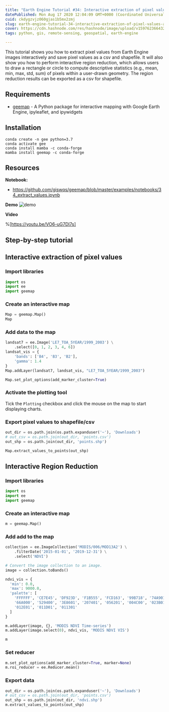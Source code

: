 ```yaml
---
title: "Earth Engine Tutorial #34: Interactive extraction of pixel values and interactive region reduction"
datePublished: Mon Aug 17 2020 12:04:09 GMT+0000 (Coordinated Universal Time)
cuid: ckdygzvjz060gjas1b5mx2zmj
slug: earth-engine-tutorial-34-interactive-extraction-of-pixel-values-and-interactive-region-reduction
cover: https://cdn.hashnode.com/res/hashnode/image/upload/v1597623664321/eIpMokq5u.png
tags: python, gis, remote-sensing, geospatial, earth-engine

---
```


This tutorial shows you how to extract pixel values from Earth Engine images interactively and save pixel values as a csv and shapefile. It will also show you how to perform interactive region reduction, which allows users to draw a rectangle or circle to compute descriptive statistics (e.g., mean, min, max, std, sum) of pixels within a user-drawn geometry. The region reduction results can be exported as a csv for shapefile. 


## Requirements
- [geemap](https://github.com/giswqs/geemap) - A Python package for interactive mapping with Google Earth Engine, ipyleaflet, and ipywidgets

## Installation
```
conda create -n gee python=3.7
conda activate gee
conda install mamba -c conda-forge
mamba install geemap -c conda-forge
```

## Resources

**Notebook:**
- https://github.com/giswqs/geemap/blob/master/examples/notebooks/34_extract_values.ipynb

**Demo**
![demo](https://i.imgur.com/LXRqSTu.gif)

**Video**

%[https://youtu.be/VO6-uG7Dl7s]

## Step-by-step tutorial

## Interactive extraction of pixel values

### Import libraries


```python
import os
import ee
import geemap
```

### Create an interactive map


```python
Map = geemap.Map()
Map
```

### Add data to the map


```python
landsat7 = ee.Image('LE7_TOA_5YEAR/1999_2003') \
    .select([0, 1, 2, 3, 4, 6])
landsat_vis = {
    'bands': ['B4', 'B3', 'B2'], 
    'gamma': 1.4
}
Map.addLayer(landsat7, landsat_vis, "LE7_TOA_5YEAR/1999_2003")

Map.set_plot_options(add_marker_cluster=True)
```

### Activate the plotting tool

Tick the `Plotting` checkbox and click the mouse on the map to start displaying charts.

### Export pixel values to shapefile/csv


```python
out_dir = os.path.join(os.path.expanduser('~'), 'Downloads')
# out_csv = os.path.join(out_dir, 'points.csv')
out_shp = os.path.join(out_dir, 'points.shp')
```


```python
Map.extract_values_to_points(out_shp)
```

## Interactive Region Reduction

### Import libraries


```python
import os
import ee
import geemap
```

### Create an interactive map


```python
m = geemap.Map()
```

### Add add to the map


```python
collection = ee.ImageCollection('MODIS/006/MOD13A2') \
    .filterDate('2015-01-01', '2019-12-31') \
    .select('NDVI')

# Convert the image collection to an image.
image = collection.toBands()

ndvi_vis = {
  'min': 0.0,
  'max': 9000.0,
  'palette': [
    'FFFFFF', 'CE7E45', 'DF923D', 'F1B555', 'FCD163', '99B718', '74A901',
    '66A000', '529400', '3E8601', '207401', '056201', '004C00', '023B01',
    '012E01', '011D01', '011301'
  ]
}

m.addLayer(image, {}, 'MODIS NDVI Time-series')
m.addLayer(image.select(0), ndvi_vis, 'MODIS NDVI VIS')

m
```

### Set reducer


```python
m.set_plot_options(add_marker_cluster=True, marker=None)
m.roi_reducer = ee.Reducer.mean()
```

### Export data


```python
out_dir = os.path.join(os.path.expanduser('~'), 'Downloads')
# out_csv = os.path.join(out_dir, 'points.csv')
out_shp = os.path.join(out_dir, 'ndvi.shp')
m.extract_values_to_points(out_shp)
```

